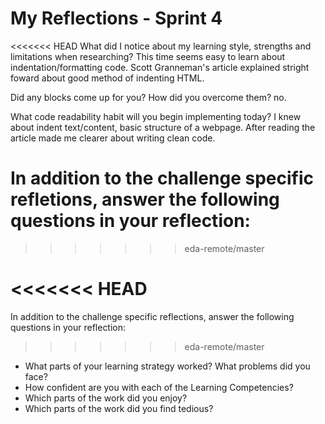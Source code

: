 # My Reflections - Sprint 4

<<<<<<< HEAD
What did I notice about my learning style, strengths and limitations when researching?
This time seems easy to learn about indentation/formatting code.
Scott Granneman's article explained stright foward about good method of indenting HTML.

Did any blocks come up for you? How did you overcome them? no.

What code readability habit will you begin implementing today?
I knew about indent text/content, basic structure of a webpage. After reading the article made me clearer about writing clean code.


In addition to the challenge specific refletions, answer the following questions in your reflection:
=======
>>>>>>> eda-remote/master




<<<<<<< HEAD
=======






In addition to the challenge specific reflections, answer the following questions in your reflection:

>>>>>>> eda-remote/master
* What parts of your learning strategy worked? What problems did you face?
* How confident are you with each of the Learning Competencies?
* Which parts of the work did you enjoy?
* Which parts of the work did you find tedious?
